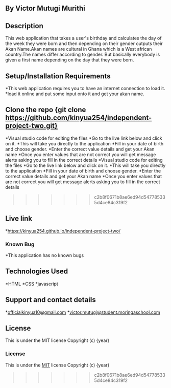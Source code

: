 ## By Victor Mutugi Murithi
## Description
This web application that takes a user's birthday and calculates the day of the week they were born and then depending on their gender outputs their Akan Name.Akan names are cultural in Ghana which is a West african country.The names differ according to gender. But basically everybody is given a first name depending on the day that they were born.
## Setup/Installation Requirements
*This web application requires you to have an internet connection to load it.
*load it online and put some input onto it and get your akan name.
## Clone the repo {git clone https://github.com/kinyua254/independent-project-two.git}
*Visual studio code for editing the files *Go to the live link below and click on it.
*This will take you directly to the application *Fill in your date of birth and choose gender.
*Enter the correct value details and get your Akan name 
*Once you enter values that are not correct you will get message alerts asking you to fill in the correct details
*Visual studio code for editing the files
*Go to the live link below and click on it.
*This will take you directly to the application
*Fill in your date of birth and choose gender.
*Enter the correct value details and get your Akan name
*Once you enter values that are not correct you will get message alerts asking you to fill in the correct details
>>>>>>> c2b8f0671b8ae6ed94d547785335d4ce84c319f2
## Live link
*https://kinyua254.github.io/independent-project-two/

### Known Bug
*This application has no known bugs 

## Technologies Used
*HTML *CSS *javascript

## Support and contact details
*officialkinyua10@gmail.com
*victor.mutugi@student.moringaschool.com

## License
This is under the MIT license Copyright (c) {year}

### License
This is under the [MIT](LICENSE) license
Copyright (c) {year} 
>>>>>>> c2b8f0671b8ae6ed94d547785335d4ce84c319f2
